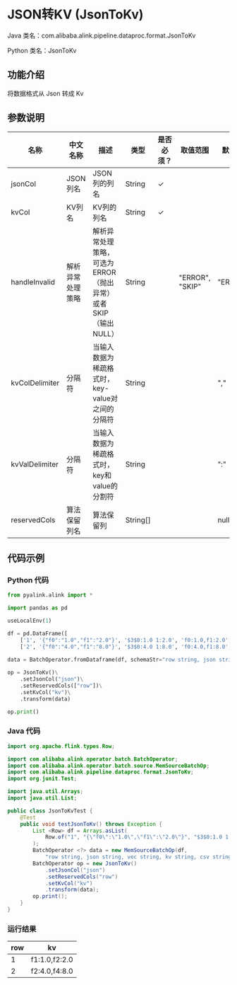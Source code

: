 # JSON转KV (JsonToKv)
Java 类名：com.alibaba.alink.pipeline.dataproc.format.JsonToKv

Python 类名：JsonToKv


## 功能介绍
将数据格式从 Json 转成 Kv


## 参数说明

| 名称 | 中文名称 | 描述 | 类型 | 是否必须？ | 取值范围 | 默认值 |
| --- | --- | --- | --- | --- | --- | --- |
| jsonCol | JSON列名 | JSON列的列名 | String | ✓ |  |  |
| kvCol | KV列名 | KV列的列名 | String | ✓ |  |  |
| handleInvalid | 解析异常处理策略 | 解析异常处理策略，可选为ERROR（抛出异常）或者SKIP（输出NULL） | String |  | "ERROR", "SKIP" | "ERROR" |
| kvColDelimiter | 分隔符 | 当输入数据为稀疏格式时，key-value对之间的分隔符 | String |  |  | "," |
| kvValDelimiter | 分隔符 | 当输入数据为稀疏格式时，key和value的分割符 | String |  |  | ":" |
| reservedCols | 算法保留列名 | 算法保留列 | String[] |  |  | null |

## 代码示例
### Python 代码
```python
from pyalink.alink import *

import pandas as pd

useLocalEnv(1)

df = pd.DataFrame([
    ['1', '{"f0":"1.0","f1":"2.0"}', '$3$0:1.0 1:2.0', 'f0:1.0,f1:2.0', '1.0,2.0', 1.0, 2.0],
    ['2', '{"f0":"4.0","f1":"8.0"}', '$3$0:4.0 1:8.0', 'f0:4.0,f1:8.0', '4.0,8.0', 4.0, 8.0]])

data = BatchOperator.fromDataframe(df, schemaStr="row string, json string, vec string, kv string, csv string, f0 double, f1 double")
 
op = JsonToKv()\
    .setJsonCol("json")\
    .setReservedCols(["row"])\
    .setKvCol("kv")\
    .transform(data)

op.print()
```
### Java 代码
```java
import org.apache.flink.types.Row;

import com.alibaba.alink.operator.batch.BatchOperator;
import com.alibaba.alink.operator.batch.source.MemSourceBatchOp;
import com.alibaba.alink.pipeline.dataproc.format.JsonToKv;
import org.junit.Test;

import java.util.Arrays;
import java.util.List;

public class JsonToKvTest {
	@Test
	public void testJsonToKv() throws Exception {
		List <Row> df = Arrays.asList(
			Row.of("1", "{\"f0\":\"1.0\",\"f1\":\"2.0\"}", "$3$0:1.0 1:2.0", "f0:1.0,f1:2.0", "1.0,2.0", 1.0, 2.0)
		);
		BatchOperator <?> data = new MemSourceBatchOp(df,
			"row string, json string, vec string, kv string, csv string, f0 double, f1 double");
		BatchOperator op = new JsonToKv()
			.setJsonCol("json")
			.setReservedCols("row")
			.setKvCol("kv")
			.transform(data);
		op.print();
	}
}
```

### 运行结果
    
|row|kv|
|---|---|
|1|f1:1.0,f2:2.0|
|2|f2:4.0,f4:8.0|
    
